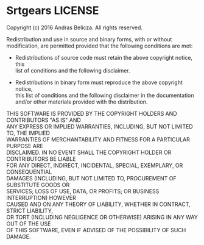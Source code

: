 Srtgears LICENSE
===

Copyright (c) 2016 Andras Belicza. All rights reserved.

Redistribution and use in source and binary forms, with or without  
modification, are permitted provided that the following conditions are met:

 - Redistributions of source code must retain the above copyright notice, this  
 list of conditions and the following disclaimer.

 - Redistributions in binary form must reproduce the above copyright notice,  
 this list of conditions and the following disclaimer in the documentation  
 and/or other materials provided with the distribution.

THIS SOFTWARE IS PROVIDED BY THE COPYRIGHT HOLDERS AND CONTRIBUTORS "AS IS" AND  
ANY EXPRESS OR IMPLIED WARRANTIES, INCLUDING, BUT NOT LIMITED TO, THE IMPLIED  
WARRANTIES OF MERCHANTABILITY AND FITNESS FOR A PARTICULAR PURPOSE ARE  
DISCLAIMED. IN NO EVENT SHALL THE COPYRIGHT HOLDER OR CONTRIBUTORS BE LIABLE  
FOR ANY DIRECT, INDIRECT, INCIDENTAL, SPECIAL, EXEMPLARY, OR CONSEQUENTIAL  
DAMAGES (INCLUDING, BUT NOT LIMITED TO, PROCUREMENT OF SUBSTITUTE GOODS OR  
SERVICES; LOSS OF USE, DATA, OR PROFITS; OR BUSINESS INTERRUPTION) HOWEVER  
CAUSED AND ON ANY THEORY OF LIABILITY, WHETHER IN CONTRACT, STRICT LIABILITY,  
OR TORT (INCLUDING NEGLIGENCE OR OTHERWISE) ARISING IN ANY WAY OUT OF THE USE  
OF THIS SOFTWARE, EVEN IF ADVISED OF THE POSSIBILITY OF SUCH DAMAGE.